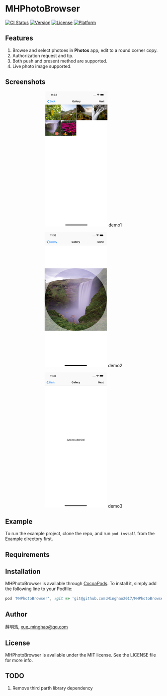 # MHPhotoBrowser

[![CI Status](https://img.shields.io/travis/薛明浩/MHPhotoBrowser.svg?style=flat)](https://travis-ci.org/薛明浩/MHPhotoBrowser)
[![Version](https://img.shields.io/cocoapods/v/MHPhotoBrowser.svg?style=flat)](https://cocoapods.org/pods/MHPhotoBrowser)
[![License](https://img.shields.io/cocoapods/l/MHPhotoBrowser.svg?style=flat)](https://cocoapods.org/pods/MHPhotoBrowser)
[![Platform](https://img.shields.io/cocoapods/p/MHPhotoBrowser.svg?style=flat)](https://cocoapods.org/pods/MHPhotoBrowser)

## Features

1. Browse and select photoes in **Photos** app, edit to a round corner copy.
2. Authorization request and tip.
3. Both push and present method are supported.
4. Live photo image supported.

## Screenshots

<p align="center">
<img width="200" src="screenshots/demo1.png"
<br/>
demo1
</p>
<p align="center">
<img width="200" src="screenshots/demo2.png"
<br/>
demo2
</p>
<p align="center">
<img width="200" src="screenshots/demo3.png"
<br/>
demo3
</p>

## Example

To run the example project, clone the repo, and run `pod install` from the Example directory first.

## Requirements

## Installation

MHPhotoBrowser is available through [CocoaPods](https://cocoapods.org). To install
it, simply add the following line to your Podfile:

```ruby
pod 'MHPhotoBrowser', :git => 'git@github.com:Minghao2017/MHPhotoBrowser.git'
```

## Author

薛明浩, xue_minghao@qq.com

## License

MHPhotoBrowser is available under the MIT license. See the LICENSE file for more info.

## TODO

1. Remove third parth library dependency
